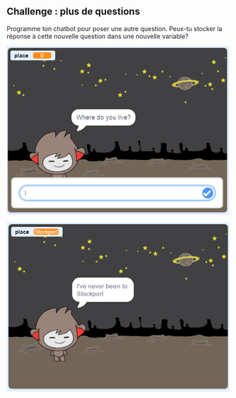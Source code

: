 ## Challenge : plus de questions

Programme ton chatbot pour poser une autre question. Peux-tu stocker la réponse à cette nouvelle question dans une nouvelle variable?

![Plus de questions](images/chatbot-question1.png)

![Plus de questions](images/chatbot-question2.png)